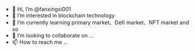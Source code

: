 - 👋 Hi, I’m @fanxingxi001
- 👀 I’m interested in blockchain technology
- 🌱 I’m currently learning primary market、Defi market、NFT market and so
- 💞️ I’m looking to collaborate on ...
- 📫 How to reach me ...

<!---
fanxingxi001/fanxingxi001 is a ✨ special ✨ repository because its `README.md` (this file) appears on your GitHub profile.
You can click the Preview link to take a look at your changes.
--->
